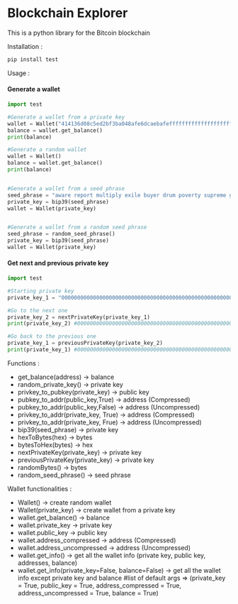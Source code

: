 # Blockchain Explorer
This is a python library for the Bitcoin blockchain

Installation :

```bash
pip install test
```

Usage :
#### Generate a wallet
```python
import test

#Generate a wallet from a private key
wallet = Wallet("414136d08c5ed2bf3ba048afe6dcaebafeffffffffffffffffffffffffffffff")
balance = wallet.get_balance()
print(balance)

#Generate a random wallet
wallet = Wallet()
balance = wallet.get_balance()
print(balance)


#Generate a wallet from a seed phrase
seed_phrase = "aware report multiply exile buyer drum poverty supreme gym oppose float acid"
private_key = bip39(seed_phrase)
wallet = Wallet(private_key)


#Generate a wallet from a random seed phrase
seed_phrase = random_seed_phrase()
private_key = bip39(seed_phrase)
wallet = Wallet(private_key)
```

#### Get next and previous private key
```python
import test

#Starting private key
private_key_1 = "0000000000000000000000000000000000000000000000000000000000000001"

#Go to the next one
private_key_2 = nextPrivateKey(private_key_1)
print(private_key_2) #0000000000000000000000000000000000000000000000000000000000000002

#Go back to the previous one
private_key_1 = previousPrivateKey(private_key_2)
print(private_key_1) #0000000000000000000000000000000000000000000000000000000000000001
```

Functions :
* get_balance(address) -> balance
* random_private_key() -> private key
* privkey_to_pubkey(private_key) -> public key
* pubkey_to_addr(public_key,True) -> address (Compressed)
* pubkey_to_addr(public_key,False) -> address (Uncompressed)
* privkey_to_addr(private_key, True) -> address (Compressed)
* privkey_to_addr(private_key, Frue) -> address (Uncompressed)
* bip39(seed_phrase) -> private key
* hexToBytes(hex) -> bytes
* bytesToHex(bytes) -> hex
* nextPrivateKey(private_key) -> private key
* previousPrivateKey(private_key) -> private key
* randomBytes() -> bytes
* random_seed_phrase() -> seed phrase

Wallet functionalities : 
* Wallet() -> create random wallet
* Wallet(private_key) -> create wallet from a private key
* wallet.get_balance() -> balance
* wallet.private_key -> private key
* wallet.public_key -> public key
* wallet.address_compressed -> address (Compressed)
* wallet.address_uncompressed -> address (Uncompressed)
* wallet.get_info() -> get all the wallet info (private key, public key, addresses, balance)
* wallet.get_info(private_key=False, balance=False) -> get all the wallet info except private key and balance #list of default args => (private_key = True, public_key = True, address_compressed = True, address_uncompressed = True, balance = True)
